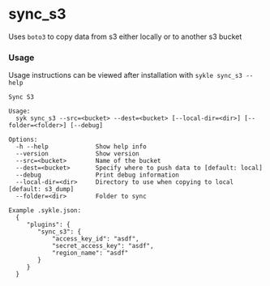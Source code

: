 # sync_s3

Uses `boto3` to copy data from s3 either locally or to another s3 bucket

### Usage

Usage instructions can be viewed after installation with `sykle sync_s3 --help`

```
Sync S3

Usage:
  syk sync_s3 --src=<bucket> --dest=<bucket> [--local-dir=<dir>] [--folder=<folder>] [--debug]

Options:
  -h --help             Show help info
  --version             Show version
  --src=<bucket>        Name of the bucket
  --dest=<bucket>       Specify where to push data to [default: local]
  --debug               Print debug information
  --local-dir=<dir>     Directory to use when copying to local [default: s3_dump]
  --folder=<dir>        Folder to sync

Example .sykle.json:
  {
     "plugins": {
        "sync_s3": {
            "access_key_id": "asdf",
            "secret_access_key": "asdf",
            "region_name": "asdf"
        }
     }
  }

```
